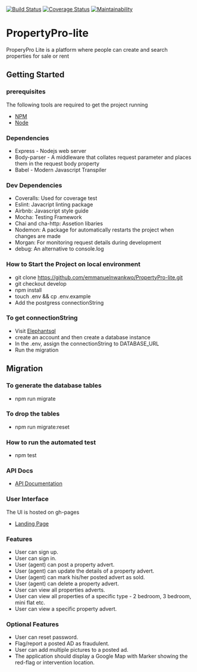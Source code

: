 [![Build Status](https://travis-ci.com/emmanuelnwankwo/PropertyPro-lite.svg?branch=develop)](https://travis-ci.com/emmanuelnwankwo/PropertyPro-lite) [![Coverage Status](https://coveralls.io/repos/github/emmanuelnwankwo/PropertyPro-lite/badge.svg?branch=develop)](https://coveralls.io/github/emmanuelnwankwo/PropertyPro-lite?branch=develop) [![Maintainability](https://api.codeclimate.com/v1/badges/a9d51b8fa32df9caaa10/maintainability)](https://codeclimate.com/github/emmanuelnwankwo/PropertyPro-lite/maintainability)

# PropertyPro-lite
ProperyPro Lite is a platform where people can create and search properties for sale or rent

## Getting Started

### prerequisites
 The following tools are required to get the project running
 * [NPM](https://www.npmjs.com/)
 * [Node](https://nodejs.org/en/)

### Dependencies
* Express - Nodejs web server
* Body-parser - A middleware that collates request parameter and places them in the request body property
* Babel - Modern Javascript Transpiler

### Dev Dependencies
- Coveralls: Used for coverage test
- Eslint: Javacript linting package
- Airbnb: Javascript style guide
- Mocha: Testing Framework
- Chai and cha-http: Assetion libaries
- Nodemon: A package for automatically restarts the project when changes are made
- Morgan: For monitoring request details during development
- debug: An alternative to console.log

### How to Start the Project on local environment
* git clone  https://github.com/emmanuelnwankwo/PropertyPro-lite.git
* git checkout develop
* npm install
* touch .env && cp .env.example
* Add the postgress connectionString

### To get connectionString
* Visit [Elephantsql](https://www.elephantsql.com)
* create an account and then create a database instance
* In the .env, assign the connectionString to DATABASE_URL
* Run the migration

## Migration
### To generate the database tables
- npm run migrate

### To drop the tables
- npm run migrate:reset

### How to run the automated test
* npm test

### API Docs
* [API Documentation](https://propertypro-lit.herokuapp.com/api/docs/)

### User Interface
The UI is hosted on gh-pages
* [Landing Page](https://emmanuelnwankwo.github.io/PropertyPro-lite/UI/index)

### Features
- User can sign up.
- User can sign in.
- User (agent) can post a property advert.
- User (agent) can update the details of a property advert.
- User (agent) can mark his/her posted advert as sold.
- User (agent) can delete a property advert.
- User can view all properties adverts.
- User can view all properties of a specific type - 2 bedroom, 3 bedroom, mini flat etc.
- User can view a specific property advert.

### Optional Features
- User can reset password.
- Flag/report​ a posted AD as fraudulent.
- User can add multiple pictures to a posted ad.
- The application should display a Google Map with Marker showing the red-flag or intervention location.
